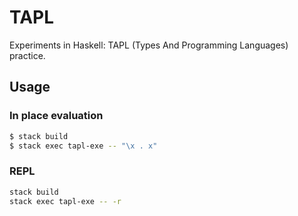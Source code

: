 # TAPL

Experiments in Haskell: TAPL (Types And Programming Languages) practice.

## Usage

### In place evaluation

```bash
$ stack build
$ stack exec tapl-exe -- "\x . x"
```

### REPL

```bash
stack build
stack exec tapl-exe -- -r
```
